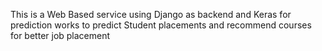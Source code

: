
This is a Web Based service using Django as backend and Keras for prediction works to predict Student placements and recommend courses for better job placement
